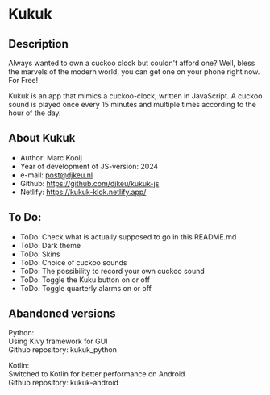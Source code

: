 # Kukuk


## Description

Always wanted to own a cuckoo clock but couldn't afford one?
Well, bless the marvels of the modern world, you can get one on your phone right now. For Free!

Kukuk is an app that mimics a cuckoo-clock, written in JavaScript.
A cuckoo sound is played once every 15 minutes and multiple times according to the hour of the day.



## About Kukuk

- Author: Marc Kooij
- Year of development of JS-version: 2024
- e-mail: post@djkeu.nl
- Github: https://github.com/djkeu/kukuk-js
- Netlify: https://kukuk-klok.netlify.app/



## To Do:

- ToDo: Check what is actually supposed to go in this README.md
- ToDo: Dark theme
- ToDo: Skins
- ToDo: Choice of cuckoo sounds
- ToDo: The possibility to record your own cuckoo sound
- ToDo: Toggle the Kuku button on or off
- ToDo: Toggle quarterly alarms on or off



## Abandoned versions

Python:\
Using Kivy framework for GUI\
Github repository: kukuk_python

Kotlin:\
Switched to Kotlin for better performance on Android\
Github repository: kukuk-android
